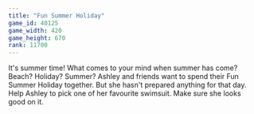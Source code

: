 ```yaml
---
title: "Fun Summer Holiday"
game_id: 40125
game_width: 420
game_height: 670
rank: 11700
---
```

It's summer time! What comes to your mind when summer has come? Beach? Holiday? Summer? Ashley and friends want to spend their Fun Summer Holiday together. But she hasn't prepared anything for that day. Help Ashley to pick one of her favourite swimsuit. Make sure she looks good on it.
